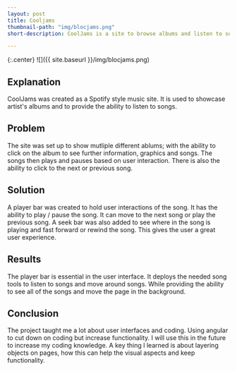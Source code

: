 ```yaml
---
layout: post
title: Cooljams
thumbnail-path: "img/blocjams.png"
short-description: CoolJams is a site to browse albums and listen to songs.

---
```


{:.center}
![]({{ site.baseurl }}/img/blocjams.png)

## Explanation

CoolJams was created as a Spotify style music site. It is used to showcase artist's albums and to provide the ability to listen to songs.

## Problem

The site was set up to show mutliple different ablums; with the ability to click on the album to see further information, graphics and songs. The songs then plays and pauses based on user interaction. There is also the ability to click to the next or previous song. 

## Solution

A player bar was created to hold user interactions of the song. It has the ability to play / pause the song. It can move to the next song or play the previous song. A seek bar was also added to see where in the song is playing and fast forward or rewind the song. This gives the user a great user experience.

## Results

The player bar is essential in the user interface. It deploys the needed song tools to listen to songs and move around songs. While providing the ability to see all of the songs and move the page in the background.

## Conclusion

The project taught me a lot about user interfaces and coding. Using angular to cut down on coding but increase functionality. I will use this in the future to increase my coding knowledge.  A key thing I learned is about layering objects on pages, how this can help the visual aspects and keep functionality.
